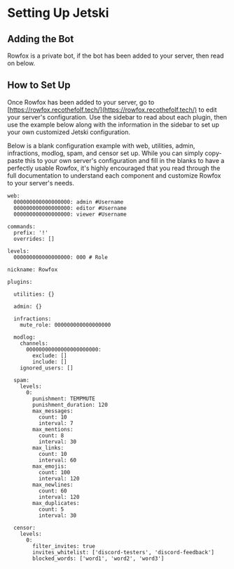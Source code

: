 # Setting Up Jetski

## Adding the Bot

Rowfox is a private bot, if the bot has been added to your server, then read on below.

## How to Set Up

Once Rowfox has been added to your server, go to [https://rowfox.recothefolf.tech/](https://rowfox.recothefolf.tech/) to edit your server's configuration. Use the sidebar to read about each plugin, then use the example below along with the information in the sidebar to set up your own customized Jetski configuration.

Below is a blank configuration example with web, utilities, admin, infractions, modlog, spam, and censor set up. While you can simply copy-paste this to your own server's configuration and fill in the blanks to have a perfectly usable Rowfox, it's highly encouraged that you read through the full documentation to understand each component and customize Rowfox to your server's needs.

```text
web:
  000000000000000000: admin #Username
  000000000000000000: editor #Username
  000000000000000000: viewer #Username

commands:
  prefix: '!'
  overrides: []

levels:
  000000000000000000: 000 # Role

nickname: Rowfox

plugins:

  utilities: {}

  admin: {}

  infractions:
    mute_role: 000000000000000000

  modlog:
    channels:
      00000000000000000000000:
        exclude: []
        include: []
    ignored_users: []

  spam:
    levels:
      0:
        punishment: TEMPMUTE
        punishment_duration: 120
        max_messages:
          count: 10
          interval: 7
        max_mentions:
          count: 8
          interval: 30
        max_links:
          count: 10
          interval: 60
        max_emojis:
          count: 100
          interval: 120
        max_newlines:
          count: 60
          interval: 120
        max_duplicates:
          count: 5
          interval: 30

  censor:
    levels:
      0:
        filter_invites: true
        invites_whitelist: ['discord-testers', 'discord-feedback']
        blocked_words: ['word1', 'word2', 'word3']
```

